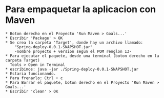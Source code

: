 # Para empaquetar la aplicacion con Maven
    * Boton derecho en el Proyecto 'Run Maven > Goals...'
    * Escribir 'Package' > OK
    * Se crea la carpeta 'Target', donde hay un archivo llamado:
        "Spring-deploy-0.0.1-SNAPSHOT.jar"
        -nombre proyecto + version segun el POM renglon 13-
    * Para ejecutar el paquete, desde una terminal (boton derecho en la carpeta Target)
      Tools > Open in Terminal
    * escribimos: java -jar ./Spring-deploy-0.0.1-SNAPSHOT.jar
    * Estaria funcionando. 
    * Para frenarlo: Ctrl + c
    * Para Borrar el paquete, boton derecho en el Proyecto 'Run Maven > Goals...'
    * Escribir 'clean' > OK


